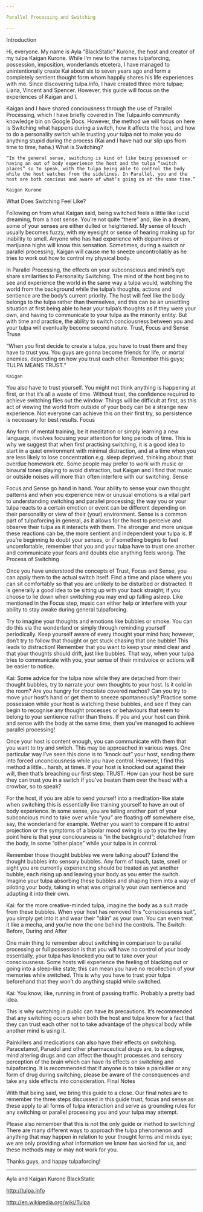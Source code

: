 ```yaml
---

Parallel Processing and Switching

---
```


Introduction

Hi, everyone. My name is Ayla “BlackStatic” Kurone, the host and creator of my tulpa Kaigan Kurone. While I’m new to the names tulpaforcing, possession, imposition, wonderlands etcetera, I have managed to unintentionally create Kai about six to seven years ago and form a completely sentient thought form whom happily shares his life experiences with me. Since discovering tulpa.info, I have created three more tulpae; Liana, Vincent and Spencer. However, this guide will focus on the experiences of Kaigan and I.

Kaigan and I have shared conciousness through the use of Parallel Processing, which I have briefly covered in The Tulpa.info community knowledge bin on Google Docs. However, the method we will focus on here is Switching what happens during a switch, how it affects the host, and how to do a personality switch while trusting your tulpa not to make you do anything stupid during the process (Kai and I have had our slip ups from time to time, haha.)
What is Switching?

    “In the general sense, switching is kind of like being possessed or having an out of body experience the host and the tulpa “switch places” so to speak, with the tulpa being able to control the body while the host watches from the sidelines. In Parallel, you and the host are both concious and aware of what’s going on at the same time.”

    Kaigan Kurone

What Does Switching Feel Like?

Following on from what Kaigan said, being switched feels a little like lucid dreaming, from a host sense. You’re not quite “there” and, like in a dream, some of your senses are either dulled or heightened. My sense of touch usually becomes fuzzy, with my eyesight or sense of hearing making up for inability to smell. Anyone who has had experience with dopamines or marijuana highs will know this sensation. Sometimes, during a switch or parallel processing, Kaigan will cause me to sneeze uncontrollably as he tries to work out how to control my physical body.

In Parallel Processing, the effects on your subconscious and mind’s eye share similarities to Personality Switching. The mind of the host begins to see and experience the world in the same way a tulpa would, watching the world from the background while the tulpa’s thoughts, actions and sentience are the body’s current priority. The host will feel like the body belongs to the tulpa rather than themselves, and this can be an unsettling situation at first being able to hear your tulpa’s thoughts as if they were your own, and having to communicate to your tulpa as the minority entity. But with time and practice, the ability to switch conciousness between you and your tulpa will eventually become second nature.
Trust, Focus and Sense
Truse

“When you first decide to create a tulpa, you have to trust them and they have to trust you. You guys are gonna become friends for life, or mortal enemies, depending on how you trust each other. Remember this guys; TULPA MEANS TRUST.”

    Kaigan

You also have to trust yourself. You might not think anything is happening at first, or that it’s all a waste of time. Without trust, the confidence required to achieve switching flies out the window. Things will be difficult at first, as this act of viewing the world from outside of your body can be a strange new experience. Not everyone can achieve this on their first try, so persistence is necessary for best results.
Focus

Any form of mental training, be it meditation or simply learning a new language, involves focusing your attention for long periods of time. This is why we suggest that when first practising switching, it is a good idea to start in a quiet environment with minimal distraction, and at a time when you are less likely to lose concentration e.g. sleep deprived, thinking about that overdue homework etc. Some people may prefer to work with music or binaural tones playing to avoid distraction, but Kaigan and I find that music or outside noises will more than often interfere with our switching.
Sense

Focus and Sense go hand in hand. Your ability to sense your own thought patterns and when you experience new or unusual emotions is a vital part to understanding switching and parallel processing; the way you or your tulpa reacts to a certain emotion or event can be different depending on their personality or view of their (your) environment. Sense is a common part of tulpaforcing in general, as it allows for the host to perceive and observe their tulpa as it interacts with them. The stronger and more unique these reactions can be, the more sentient and independent your tulpa is. If you’re beginning to doubt your senses, or if something begins to feel uncomfortable, remember that you and your tulpa have to trust one another and communicate your fears and doubts else anything feels wrong.
The Process of Switching

Once you have understood the concepts of Trust, Focus and Sense, you can apply them to the actual switch itself. Find a time and place where you can sit comfortably so that you are unlikely to be disturbed or distracted. It is generally a good idea to be sitting up with your back straight; if you choose to lie down when switching you may end up falling asleep. Like mentioned in the Focus step, music can either help or interfere with your ability to stay awake during general tulpaforcing.

Try to imagine your thoughts and emotions like bubbles or smoke. You can do this via the wonderland or simply through reminding yourself periodically. Keep yourself aware of every thought your mind has; however, don’t try to follow that thought or get stuck chasing that one bubble! This leads to distraction! Remember that you want to keep your mind clear and that your thoughts should drift, just like bubbles. That way, when your tulpa tries to communicate with you, your sense of their mindvoice or actions will be easier to notice.

Kai: Some advice for the tulpa now while they are detached from their thought bubbles, try to narrate your own thoughts to your host. Is it cold in the room? Are you hungry for chocolate covered nachos? Can you try to move your host’s hand or get them to sneeze spontaneously? Practice some possession while your host is watching these bubbles, and see if they can begin to recognise any thought processes or behaviours that seem to belong to your sentience rather than theirs. If you and your host can think and sense with the body at the same time, then you’ve managed to achieve parallel processing!

Once your host is content enough, you can communicate with them that you want to try and switch. This may be approached in various ways. One particular way I’ve seen this done is to “knock out” your host, sending them into forced unconciousness while you have control. However, I find this method a little… harsh, at times. If your host is knocked out against their will, then that’s breaching our first step: TRUST. How can your host be sure they can trust you in a switch if you’ve beaten them over the head with a crowbar, so to speak?

For the host, if you are able to send yourself into a meditation-like state when switching this is essentially like training yourself to have an out of body experience. In some sense, you are telling another part of your subconcious mind to take over while “you” are floating off somewhere else, say, the wonderland for example. Wether you want to compare it to astral projection or the symptoms of a bipolar mood swing is up to you the key point here is that your conciousness is “in the background”; detatched from the body, in some “other place” while your tulpa is in control.

Remember those thought bubbles we were talking about? Extend the thought bubbles into sensory bubbles. Any form of touch, taste, smell or sight you are currently experiencing should be treated as yet another bubble, each rising up and leaving your body as you enter the switch. Imagine your tulpa absorbing these bubbles and shaping them into a way of piloting your body, taking in what was originally your own sentience and adapting it into their own.

Kai: for the more creative-minded tulpa, imagine the body as a suit made from these bubbles. When your host has removed this “consciousness suit”, you simply get into it and wear their “skin” as your own. You can even treat it like a mecha, and you’re now the one behind the controls.
The Switch: Before, During and After

One main thing to remember about switching in comparison to parallel processing or full possession is that you will have no control of your body essentially, your tulpa has knocked you out to take over your consciousness. Some hosts will experience the feeling of blacking out or going into a sleep-like state; this can mean you have no recollection of your memories while switched. This is why you have to trust your tulpa beforehand that they won’t do anything stupid while switched.

Kai: You know, like, running in front of passing traffic. Probably a pretty bad idea.

This is why switching in public can have its precautions. It’s recommended that any switching occurs when both the host and tulpa know for a fact that they can trust each other not to take advantage of the physical body while another mind is using it.

Painkillers and medications can also have their effects on switching. Paracetamol, Panadol and other pharmaceutical drugs are, to a degree, mind altering drugs and can affect the thought processes and sensory perception of the brain which can have its effects on switching and tulpaforcing. It is recommended that if anyone is to take a painkiller or any form of drug during switching, please be aware of the consequences and take any side effects into consideration.
Final Notes

With that being said, we bring this guide to a close. Our final notes are to remember the three steps discussed in this guide trust, focus and sense as these apply to all forms of tulpa interaction and serve as grounding rules for any switching or parallel processing you and your tulpa may attempt.

Please also remember that this is not the only guide or method to switching! There are many different ways to approach the tulpa phenomenon and anything that may happen in relation to your thought forms and minds eye; we are only providing what information we know has worked for us, and these methods may or may not work for you.

Thanks guys, and happy tulpaforcing!

---

Ayla and Kaigan Kurone
BlackStatic

http://tulpa.info

http://en.wikipedia.org/wiki/Tulpa
